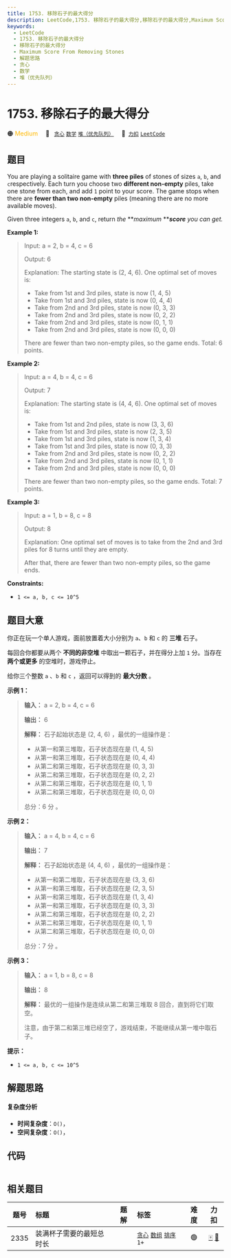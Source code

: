 ```yaml
---
title: 1753. 移除石子的最大得分
description: LeetCode,1753. 移除石子的最大得分,移除石子的最大得分,Maximum Score From Removing Stones,解题思路,贪心,数学,堆（优先队列）
keywords:
  - LeetCode
  - 1753. 移除石子的最大得分
  - 移除石子的最大得分
  - Maximum Score From Removing Stones
  - 解题思路
  - 贪心
  - 数学
  - 堆（优先队列）
---
```


# 1753. 移除石子的最大得分

🟠 <font color=#ffb800>Medium</font>&emsp; 🔖&ensp; [`贪心`](/tag/greedy.md) [`数学`](/tag/math.md) [`堆（优先队列）`](/tag/heap-priority-queue.md)&emsp; 🔗&ensp;[`力扣`](https://leetcode.cn/problems/maximum-score-from-removing-stones) [`LeetCode`](https://leetcode.com/problems/maximum-score-from-removing-stones)

## 题目

You are playing a solitaire game with **three piles** of stones of sizes
`a`​​​​​​, `b`,​​​​​​ and `c`​​​​​​ respectively. Each turn you choose two
**different non-empty** piles, take one stone from each, and add `1` point to
your score. The game stops when there are **fewer than two non-empty** piles
(meaning there are no more available moves).

Given three integers `a`​​​​​, `b`,​​​​​ and `c`​​​​​, return _the_
**_maximum_ **_**score** you can get._



**Example 1:**

> Input: a = 2, b = 4, c = 6
> 
> Output: 6
> 
> Explanation: The starting state is (2, 4, 6). One optimal set of moves is:
> - Take from 1st and 3rd piles, state is now (1, 4, 5)
> - Take from 1st and 3rd piles, state is now (0, 4, 4)
> - Take from 2nd and 3rd piles, state is now (0, 3, 3)
> - Take from 2nd and 3rd piles, state is now (0, 2, 2)
> - Take from 2nd and 3rd piles, state is now (0, 1, 1)
> - Take from 2nd and 3rd piles, state is now (0, 0, 0)
> 
> There are fewer than two non-empty piles, so the game ends. Total: 6 points.

**Example 2:**

> Input: a = 4, b = 4, c = 6
> 
> Output: 7
> 
> Explanation: The starting state is (4, 4, 6). One optimal set of moves is:
> - Take from 1st and 2nd piles, state is now (3, 3, 6)
> - Take from 1st and 3rd piles, state is now (2, 3, 5)
> - Take from 1st and 3rd piles, state is now (1, 3, 4)
> - Take from 1st and 3rd piles, state is now (0, 3, 3)
> - Take from 2nd and 3rd piles, state is now (0, 2, 2)
> - Take from 2nd and 3rd piles, state is now (0, 1, 1)
> - Take from 2nd and 3rd piles, state is now (0, 0, 0)
> 
> There are fewer than two non-empty piles, so the game ends. Total: 7 points.

**Example 3:**

> Input: a = 1, b = 8, c = 8
> 
> Output: 8
> 
> Explanation: One optimal set of moves is to take from the 2nd and 3rd piles for 8 turns until they are empty.
> 
> After that, there are fewer than two non-empty piles, so the game ends.

**Constraints:**

  * `1 <= a, b, c <= 10^5`


## 题目大意

你正在玩一个单人游戏，面前放置着大小分别为 `a`​​​​​​、`b` 和 `c`​​​​​​ 的 **三堆** 石子。

每回合你都要从两个 **不同的非空堆** 中取出一颗石子，并在得分上加 `1` 分。当存在 **两个或更多** 的空堆时，游戏停止。

给你三个整数 `a` 、`b` 和 `c` ，返回可以得到的 **最大分数** 。

**示例 1：**

> 
> 
> 
> 
> 
> **输入：** a = 2, b = 4, c = 6
> 
> **输出：** 6
> 
> **解释：** 石子起始状态是 (2, 4, 6) ，最优的一组操作是：
> - 从第一和第三堆取，石子状态现在是 (1, 4, 5)
> - 从第一和第三堆取，石子状态现在是 (0, 4, 4)
> - 从第二和第三堆取，石子状态现在是 (0, 3, 3)
> - 从第二和第三堆取，石子状态现在是 (0, 2, 2)
> - 从第二和第三堆取，石子状态现在是 (0, 1, 1)
> - 从第二和第三堆取，石子状态现在是 (0, 0, 0)
> 
> 总分：6 分 。
> 
> 

**示例 2：**

> 
> 
> 
> 
> 
> **输入：** a = 4, b = 4, c = 6
> 
> **输出：** 7
> 
> **解释：** 石子起始状态是 (4, 4, 6) ，最优的一组操作是：
> - 从第一和第二堆取，石子状态现在是 (3, 3, 6)
> - 从第一和第三堆取，石子状态现在是 (2, 3, 5)
> - 从第一和第三堆取，石子状态现在是 (1, 3, 4)
> - 从第一和第三堆取，石子状态现在是 (0, 3, 3)
> - 从第二和第三堆取，石子状态现在是 (0, 2, 2)
> - 从第二和第三堆取，石子状态现在是 (0, 1, 1)
> - 从第二和第三堆取，石子状态现在是 (0, 0, 0)
> 
> 总分：7 分 。
> 
> 

**示例 3：**

> 
> 
> 
> 
> 
> **输入：** a = 1, b = 8, c = 8
> 
> **输出：** 8
> 
> **解释：** 最优的一组操作是连续从第二和第三堆取 8 回合，直到将它们取空。
> 
> 注意，由于第二和第三堆已经空了，游戏结束，不能继续从第一堆中取石子。
> 
> 

**提示：**

  * `1 <= a, b, c <= 10^5`


## 解题思路

#### 复杂度分析

- **时间复杂度**：`O()`，
- **空间复杂度**：`O()`，

## 代码

```javascript

```

## 相关题目

<!-- prettier-ignore -->
| 题号 | 标题 | 题解 | 标签 | 难度 | 力扣 |
| :------: | :------ | :------: | :------ | :------: | :------: |
| 2335 | 装满杯子需要的最短总时长 |  |  [`贪心`](/tag/greedy.md) [`数组`](/tag/array.md) [`排序`](/tag/sorting.md) `1+` | 🟢 | [🀄️](https://leetcode.cn/problems/minimum-amount-of-time-to-fill-cups) [🔗](https://leetcode.com/problems/minimum-amount-of-time-to-fill-cups) |